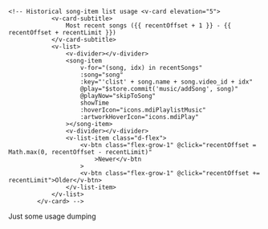     <!-- Historical song-item list usage <v-card elevation="5">
                <v-card-subtitle>
                    Most recent songs ({{ recentOffset + 1 }} - {{ recentOffset + recentLimit }})
                </v-card-subtitle>
                <v-list>
                    <v-divider></v-divider>
                    <song-item
                        v-for="(song, idx) in recentSongs"
                        :song="song"
                        :key="'clist' + song.name + song.video_id + idx"
                        @play="$store.commit('music/addSong', song)"
                        @playNow="skipToSong"
                        showTime
                        :hoverIcon="icons.mdiPlaylistMusic"
                        :artworkHoverIcon="icons.mdiPlay"
                    ></song-item>
                    <v-divider></v-divider>
                    <v-list-item class="d-flex">
                        <v-btn class="flex-grow-1" @click="recentOffset = Math.max(0, recentOffset - recentLimit)"
                            >Newer</v-btn
                        >
                        <v-btn class="flex-grow-1" @click="recentOffset += recentLimit">Older</v-btn>
                    </v-list-item>
                </v-list>
            </v-card> -->
Just some usage dumping